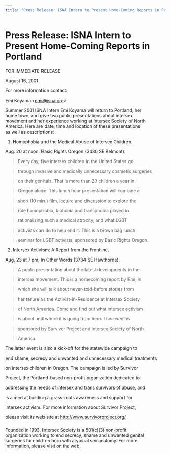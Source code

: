 ```yaml
---
title: "Press Release: ISNA Intern to Present Home-Coming Reports in Portland"
---
```


# Press Release: ISNA Intern to Present Home-Coming Reports in Portland

  
FOR IMMEDIATE RELEASE  
  
August 16, 2001  


  
For more information contact:  
  
Emi Koyama <<emi@isna.org>>  


  
Summer 2001 ISNA Intern Emi Koyama will return to Portland, her  
home town, and give two public presentations about intersex  
movement and her experience working at Intersex Society of North  
America. Here are date, time and location of these presentations  
as well as descriptions:  


  
1) Homophobia and the Medical Abuse of Intersex Children.  
  
Aug. 20 at noon; Basic Rights Oregon (3430 SE Belmont).  


  
> Every day, five intersex children in the United States go  
  
> through invasive and medically unnecessary cosmetic surgeries  
  
> on their genitals. That is more than 20 children a year in  
  
> Oregon alone. This lunch hour presentation will combine a  
  
> short (10 min.) film, lecture and discussion to explore the  
  
> role homophobia, biphobia and transphobia played in  
  
> rationalizing such a medical atrocity, and what LGBT  
  
> activists can do to help end it. This is a brown bag lunch  
  
> seminar for LGBT activists, sponsored by Basic Rights Oregon.  
  


  
2) Intersex Activism: A Report from the Frontline.  
  
Aug. 23 at 7 pm; In Other Words (3734 SE Hawthorne).  


  
> A public presentation about the latest developments in the  
  
> intersex movement. This is a homecoming report by Emi, in  
  
> which she will talk about never-told-before stories from  
  
> her tenure as the Activist-in-Residence at Intersex Society  
  
> of North America. Come and find out what intersex activism  
  
> is about and where it is going from here. This event is  
  
> sponsored by Survivor Project and Intersex Society of North  
  
> America.  


  
The latter event is also a kick-off for the statewide campaign to  
  
end shame, secrecy and unwanted and unnecessary medical treatments  
  
on intersex children in Oregon. The campaign is led by Survivor  
  
Project, the Portland-based non-profit organization dedicated to  
  
addressing the needs of intersex and trans survivors of abuse, and  
  
is aimed at building a grass-roots awareness and support for  
  
intersex activism. For more information about Survivor Project,  
  
please visit its web site at <http://www.survivorproject.org/>  
  


  
#####  


  
Founded in 1993, Intersex Society is a 501(c)(3) non-profit  
organization working to end secrecy, shame and unwanted genital  
surgeries for children born with atypical sex anatomy. For more  
information, please visit  on the web.